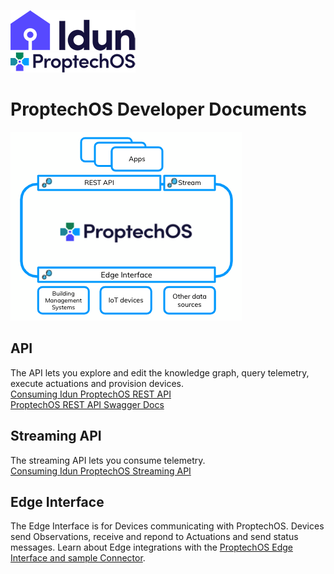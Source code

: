 ![Idun logo](images/Idun-logotype-ex.png)  
![ProptechOS logo](images/ProptechOS-logotype-ex.png)

# ProptechOS Developer Documents
![ProptechOS logo](images/p8s_overview.png)

## API
The API lets you explore and edit the knowledge graph, query telemetry, execute actuations and provision devices.  
[Consuming Idun ProptechOS REST API](ProptechOS-Api)  
[ProptechOS REST API Swagger Docs](https://proptechos.com/api/swagger-ui.html)

## Streaming API
The streaming API lets you consume telemetry.  
[Consuming Idun ProptechOS Streaming API](ProptechOS-Streaming-Api)

## Edge Interface
The Edge Interface is for Devices communicating with ProptechOS.
Devices send Observations, receive and repond to Actuations and send status messages.
Learn about Edge integrations with the [ProptechOS Edge Interface and sample Connector](ProptechOS-Edge-Interface).  

